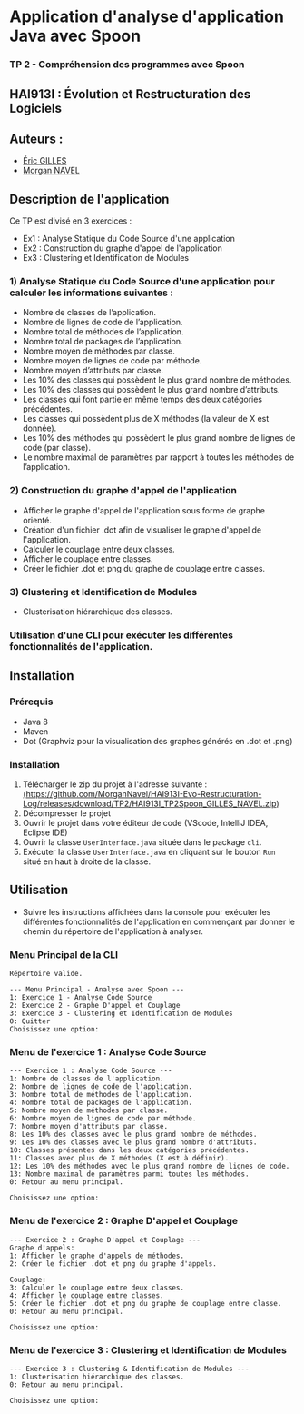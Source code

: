 # Application d'analyse d'application Java avec Spoon

### TP 2 - Compréhension des programmes avec Spoon

## HAI913I : Évolution et Restructuration des Logiciels

## Auteurs :

- [Éric GILLES](https://github.com/eric-gilles)
- [Morgan NAVEL](https://github.com/MorganNavel)

## Description de l'application

Ce TP est divisé en 3 exercices :

- Ex1 : Analyse Statique du Code Source d'une application
- Ex2 : Construction du graphe d'appel de l'application
- Ex3 : Clustering et Identification de Modules

### 1) Analyse Statique du Code Source d'une application pour calculer les informations suivantes :

- Nombre de classes de l’application.
- Nombre de lignes de code de l’application.
- Nombre total de méthodes de l’application.
- Nombre total de packages de l’application.
- Nombre moyen de méthodes par classe.
- Nombre moyen de lignes de code par méthode.
- Nombre moyen d’attributs par classe.
- Les 10% des classes qui possèdent le plus grand nombre de méthodes.
- Les 10% des classes qui possèdent le plus grand nombre d’attributs.
- Les classes qui font partie en même temps des deux catégories précédentes.
- Les classes qui possèdent plus de X méthodes (la valeur de X est donnée).
- Les 10% des méthodes qui possèdent le plus grand nombre de lignes de code (par classe).
- Le nombre maximal de paramètres par rapport à toutes les méthodes de l’application.

### 2) Construction du graphe d'appel de l'application

- Afficher le graphe d'appel de l'application sous forme de graphe orienté.
- Création d'un fichier .dot afin de visualiser le graphe d'appel de l'application.
- Calculer le couplage entre deux classes.
- Afficher le couplage entre classes.
- Créer le fichier .dot et png du graphe de couplage entre classes.

### 3) Clustering et Identification de Modules

- Clusterisation hiérarchique des classes.

### Utilisation d'une CLI pour exécuter les différentes fonctionnalités de l'application.

## Installation

### Prérequis

- Java 8
- Maven
- Dot (Graphviz pour la visualisation des graphes générés en .dot et .png)

### Installation

1. Télécharger le zip du projet à l'adresse suivante :
   [(https://github.com/MorganNavel/HAI913I-Evo-Restructuration-Log/releases/download/TP2/HAI913I_TP2Spoon_GILLES_NAVEL.zip)]()
2. Décompresser le projet
3. Ouvrir le projet dans votre éditeur de code (VScode, IntelliJ IDEA, Eclipse IDE)
4. Ouvrir la classe `UserInterface.java` située dans le package `cli`.
5. Exécuter la classe `UserInterface.java` en cliquant sur le bouton `Run` situé en haut à droite de la classe.

## Utilisation

- Suivre les instructions affichées dans la console pour exécuter les différentes fonctionnalités de l'application en commençant par donner le chemin du répertoire de l'application à analyser.

### Menu Principal de la CLI

```shell
Répertoire valide.

--- Menu Principal - Analyse avec Spoon ---
1: Exercice 1 - Analyse Code Source
2: Exercice 2 - Graphe D'appel et Couplage
3: Exercice 3 - Clustering et Identification de Modules
0: Quitter
Choisissez une option:
```

### Menu de l'exercice 1 : Analyse Code Source

```shell
--- Exercice 1 : Analyse Code Source ---
1: Nombre de classes de l'application.
2: Nombre de lignes de code de l'application.
3: Nombre total de méthodes de l'application.
4: Nombre total de packages de l'application.
5: Nombre moyen de méthodes par classe.
6: Nombre moyen de lignes de code par méthode.
7: Nombre moyen d'attributs par classe.
8: Les 10% des classes avec le plus grand nombre de méthodes.
9: Les 10% des classes avec le plus grand nombre d'attributs.
10: Classes présentes dans les deux catégories précédentes.
11: Classes avec plus de X méthodes (X est à définir).
12: Les 10% des méthodes avec le plus grand nombre de lignes de code.
13: Nombre maximal de paramètres parmi toutes les méthodes.
0: Retour au menu principal.

Choisissez une option: 
```

### Menu de l'exercice 2 : Graphe D'appel et Couplage

```shell
--- Exercice 2 : Graphe D'appel et Couplage ---
Graphe d'appels:
1: Afficher le graphe d'appels de méthodes.
2: Créer le fichier .dot et png du graphe d'appels.

Couplage:
3: Calculer le couplage entre deux classes.
4: Afficher le couplage entre classes.
5: Créer le fichier .dot et png du graphe de couplage entre classe.
0: Retour au menu principal.

Choisissez une option: 
```

### Menu de l'exercice 3 : Clustering et Identification de Modules

```shell
--- Exercice 3 : Clustering & Identification de Modules ---
1: Clusterisation hiérarchique des classes.
0: Retour au menu principal.

Choisissez une option: 
```
